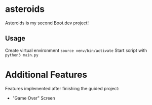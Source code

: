 # asteroids

Asteroids is my second [Boot.dev](https://www.boot.dev) project!

## Usage

Create virtual environment `source venv/bin/activate`
Start script with `python3 main.py`

# Additional Features

Features implemented after finishing the guided project:

-   "Game Over" Screen
